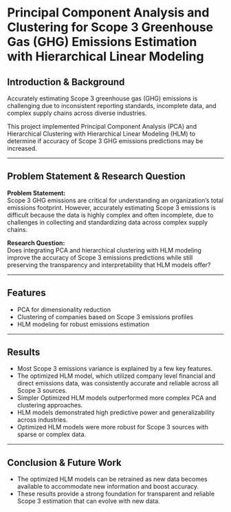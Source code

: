 # Principal Component Analysis and Clustering for Scope 3 Greenhouse Gas (GHG) Emissions Estimation with Hierarchical Linear Modeling

## Introduction & Background

Accurately estimating Scope 3 greenhouse gas (GHG) emissions is challenging due to inconsistent reporting standards, incomplete data, and complex supply chains across diverse industries.

This project implemented Principal Component Analysis (PCA) and Hierarchical Clustering with Hierarchical Linear Modeling (HLM) to determine if accuracy of Scope 3 GHG emissions predictions may be increased.

---

## Problem Statement & Research Question

**Problem Statement:**  
Scope 3 GHG emissions are critical for understanding an organization’s total emissions footprint. However, accurately estimating Scope 3 emissions is difficult because the data is highly complex and often incomplete, due to challenges in collecting and standardizing data across complex supply chains.

**Research Question:**  
Does integrating PCA and hierarchical clustering with HLM modeling improve the accuracy of Scope 3 emissions predictions while still preserving the transparency and interpretability that HLM models offer?

---

## Features

- PCA for dimensionality reduction
- Clustering of companies based on Scope 3 emissions profiles
- HLM modeling for robust emissions estimation

---

## Results

- Most Scope 3 emissions variance is explained by a few key features.
- The optimized HLM model, which utilized company level financial and direct emissions data, was consistently accurate and reliable across all Scope 3 sources.
- Simpler Optimized HLM models outperformed more complex PCA and clustering approaches.
- HLM models demonstrated high predictive power and generalizability across industries.
- Optimized HLM models were more robust for Scope 3 sources with sparse or complex data.

---

## Conclusion & Future Work

- The optimized HLM models can be retrained as new data becomes available to accommodate new information and boost accuracy.
- These results provide a strong foundation for transparent and reliable Scope 3 estimation that can evolve with new data.
